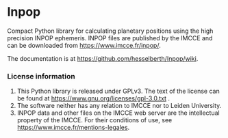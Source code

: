 # Inpop
Compact Python library for calculating planetary positions using the high
precision INPOP ephemeris. INPOP files are published by the IMCCE and
can be downloaded from https://www.imcce.fr/inpop/. 

The documentation is at https://github.com/hesselberth/Inpop/wiki.


### License information

1. This Python library is released under GPLv3. The text of the license can be found at https://www.gnu.org/licenses/gpl-3.0.txt .
2. The software neither has any relation to IMCCE nor to Leiden University.
3. INPOP data and other files on the IMCCE web server are the intellectual property of the IMCCE. For their conditions of use, see https://www.imcce.fr/mentions-legales.
